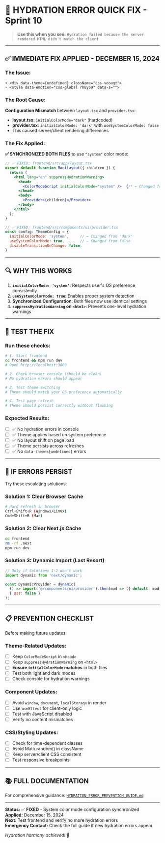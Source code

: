 # 🚨 HYDRATION ERROR QUICK FIX - Sprint 10

> **Use this when you see:** `Hydration failed because the server rendered HTML didn't match the client`

---

## ✅ IMMEDIATE FIX APPLIED - DECEMBER 15, 2024

### The Issue:
```
+ <div data-theme={undefined} className="css-vooagt">
- <style data-emotion="css-global rh8y69" data-s="">
```

### The Root Cause:
**Configuration Mismatch** between `layout.tsx` and `provider.tsx`:
- **layout.tsx**: `initialColorMode="dark"` (hardcoded)
- **provider.tsx**: `initialColorMode: 'dark'` with `useSystemColorMode: false`
- This caused server/client rendering differences

### The Fix Applied:
**✅ SYNCHRONIZED BOTH FILES** to use `"system"` color mode:

```jsx
// ✅ FIXED: frontend/src/app/layout.tsx
export default function RootLayout({ children }) {
  return (
    <html lang="en" suppressHydrationWarning>
      <head>
        <ColorModeScript initialColorMode="system" />  {/* ← Changed from "dark" */}
      </head>
      <body>
        <Provider>{children}</Provider>
      </body>
    </html>
  );
}

// ✅ FIXED: frontend/src/components/ui/provider.tsx
const config: ThemeConfig = {
  initialColorMode: 'system',     // ← Changed from 'dark'
  useSystemColorMode: true,       // ← Changed from false
  disableTransitionOnChange: false,
}
```

---

## 🔍 WHY THIS WORKS

1. **`initialColorMode: 'system'`**: Respects user's OS preference consistently
2. **`useSystemColorMode: true`**: Enables proper system detection  
3. **Synchronized Configuration**: Both files now use identical settings
4. **`suppressHydrationWarning` on `<html>`**: Prevents one-level hydration warnings

---

## 🧪 TEST THE FIX

### Run these checks:
```bash
# 1. Start frontend
cd frontend && npm run dev
# Open http://localhost:3000

# 2. Check browser console (should be clean)
# No hydration errors should appear

# 3. Test theme switching
# Theme should match your OS preference automatically

# 4. Test page refresh
# Theme should persist correctly without flashing
```

### Expected Results:
- [ ] ✅ No hydration errors in console
- [ ] ✅ Theme applies based on system preference  
- [ ] ✅ No layout shift on page load
- [ ] ✅ Theme persists across refreshes
- [ ] ✅ No `data-theme={undefined}` errors

---

## 🚨 IF ERRORS PERSIST

Try these escalating solutions:

### Solution 1: Clear Browser Cache
```bash
# Hard refresh in browser
Ctrl+Shift+R (Windows/Linux)
Cmd+Shift+R (Mac)
```

### Solution 2: Clear Next.js Cache
```bash
cd frontend
rm -rf .next
npm run dev
```

### Solution 3: Dynamic Import (Last Resort)
```jsx
// Only if Solutions 1-2 don't work
import dynamic from 'next/dynamic';

const DynamicProvider = dynamic(
  () => import('@/components/ui/provider').then(mod => ({ default: mod.Provider })),
  { ssr: false }
);
```

---

## 📋 PREVENTION CHECKLIST

Before making future updates:

### Theme-Related Updates:
- [ ] Keep `ColorModeScript` in `<head>` 
- [ ] Keep `suppressHydrationWarning` on `<html>`
- [ ] **Ensure `initialColorMode` matches** in both files
- [ ] Test both light and dark modes
- [ ] Check console for hydration warnings

### Component Updates:
- [ ] Avoid `window`, `document`, `localStorage` in render
- [ ] Use `useEffect` for client-only logic
- [ ] Test with JavaScript disabled
- [ ] Verify no content mismatches

### CSS/Styling Updates:
- [ ] Check for time-dependent classes
- [ ] Avoid Math.random() in className
- [ ] Keep server/client CSS consistent
- [ ] Test responsive breakpoints

---

## 📚 FULL DOCUMENTATION

For comprehensive guidance: [`HYDRATION_ERROR_PREVENTION_GUIDE.md`](./HYDRATION_ERROR_PREVENTION_GUIDE.md)

---

**Status:** ✅ **FIXED** - System color mode configuration synchronized  
**Applied:** December 15, 2024  
**Next:** Test frontend and verify no more hydration errors  
**Emergency Contact:** Check the full guide if new hydration errors appear

*Hydration harmony achieved! 🎉* 